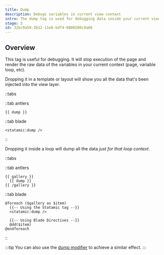 ```yaml
---
title: Dump
description: Debugs variables in current view context
intro: The dump tag is used for debugging data inside your current view context.
stage: 5
id: 32bc9a50-3b12-11e6-bdf4-0800200c9a66
---
```

## Overview
This tag is useful for debugging. It will stop execution of the page and render the raw data of the variables in your current context (page, variable loop, etc).

Dropping it in a template or layout will show you all the data that's been injected into the view layer.

::tabs

::tab antlers
```antlers
{{ dump }}
```
::tab blade
```blade
<statamic:dump />
```
::

Dropping it inside a loop will dump all the data _just for that loop context_.

::tabs

::tab antlers
```antlers
{{ gallery }}
  {{ dump }}
{{ /gallery }}
```
::tab blade
```blade
@foreach ($gallery as $item)
  {{-- Using the Statamic tag --}}
  <statamic:dump />
  
  {{-- Using Blade Directives --}}
  @dd($item)
@endforeach
```
::

:::tip
You can also use the [dump modifier](/modifiers/dump) to achieve a similar effect.
:::
